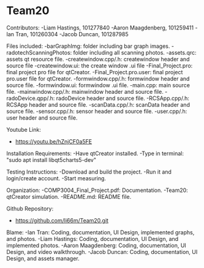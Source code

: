 # Team20
Contributors:
-Liam Hastings, 101277840
-Aaron Maagdenberg, 101259411
-Ian Tran, 101260304
-Jacob Duncan, 101287985

Files included:
-barGraphImg: folder including bar graph images.
-radotechScanningPhotos: folder including all scanning photos.
-assets.qrc: assets qt resource file.
-createwindow.cpp/.h: createwindow header and source file 
-createwindow.ui: the create window .ui file
-Final_Project.pro: final project pro file for qtCreator.
-Final_Project.pro.user: final project pro.user file for qtCreator.
-formwindow.cpp/.h: formwindow header and source file. 
-formwindow.ui: formwindow .ui file.
-main.cpp: main source file.
-mainwindow.cpp/.h: mainwindow header and source file.
-radoDevice.qpp/.h: radoDevice header and source file.
-RCSApp.cpp/.h: RCSApp header and source file.
-scanData.cpp/.h: scanData header and source file.
-sensor.cpp/.h: sensor header and source file.
-user.cpp/.h: user header and source file.

Youtube Link:
- https://youtu.be/hZnjCF0a5FE

Installation Requirements:
-Have qtCreator installed.
-Type in terminal: "sudo apt install libqt5charts5-dev" 

Testing Instructions:
-Download and build the project.
-Run it and login/create account.
-Start measuring. 

Organization:
-COMP3004_Final_Project.pdf: Documentation.
-Team20: qtCreator simulation. 
-README.md: README file. 

Github Repository: 
- https://github.com/li66m/Team20.git

Blame: 
-Ian Tran: Coding, documentation, UI Design, implemented graphs, and photos. 
-Liam Hastings: Coding, documentation, UI Design, and implemented photos.
-Aaron Maagdenberg: Coding, documentation, UI Design, and video walkthrough.
-Jacob Duncan: Coding, documentation, UI Design, and assets manager.

